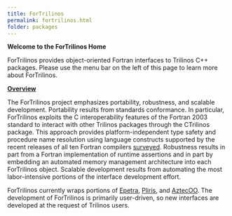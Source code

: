 ```yaml
---
title: ForTrilinos
permalink: fortrilinos.html
folder: packages
---
```


**Welcome to the ForTrilinos Home**

ForTrilinos provides object-oriented Fortran interfaces to Trilinos C++ packages. Please use the menu bar on the left of this page to learn more about ForTrilinos.

<span style="text-decoration: underline;">**Overview**</span>

The ForTrilinos project emphasizes portability, robustness, and scalable development. Portability results from standards conformance. In particular, ForTrilinos exploits the C interoperability features of the Fortran 2003 standard to interact with other Trilinos packages through the CTrilinos package. This approach provides platform-independent type safety and procedure name resolution using language constructs supported by the recent releases of all ten Fortran compilers [surveyed](http://portal.acm.org/ft_gateway.cfm?id=1961365&type=pdf&CFID=21623089&CFTOKEN=87671454 "Chivers and Sleightholme survey"). Robustness results in part from a Fortran implementation of runtime assertions and in part by embedding an automated memory management architecture into each ForTrilinos object. Scalable development results from automating the most labor-intensive portions of the interface development effort.

ForTrilinos currently wraps portions of [Epetra](epetra.html "Trilinos Epetra package"), [Pliris](pliris.html "Trilinos Pliris home"), and [AztecOO](aztecoo.html "Trilinos AztecOO home"). The development of ForTrilinos is primarily user-driven, so new interfaces are developed at the request of Trilinos users.
